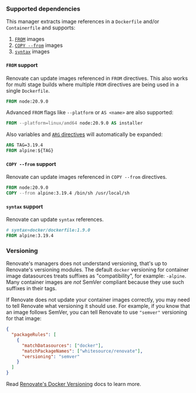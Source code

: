 ### Supported dependencies

This manager extracts image references in a `Dockerfile` and/or `Containerfile` and supports:

1. [`FROM`](https://docs.docker.com/reference/dockerfile/#from) images
2. [`COPY --from`](https://docs.docker.com/reference/dockerfile/#copy---from) images
3. [`syntax`](https://docs.docker.com/reference/dockerfile/#syntax) images

#### `FROM` support

Renovate can update images referenced in `FROM` directives. This also works for multi stage builds where multiple `FROM` directives are being used in a single `Dockerfile`.

```dockerfile
FROM node:20.9.0
```

Advanced `FROM` flags like `--platform` or `AS <name>` are also supported:

```dockerfile
FROM --platform=linux/amd64 node:20.9.0 AS installer
```

Also variables and [`ARG` directives](https://docs.docker.com/reference/dockerfile/#understand-how-arg-and-from-interact) will automatically be expanded:

```dockerfile
ARG TAG=3.19.4
FROM alpine:${TAG}
```

#### `COPY --from` support

Renovate can update images referenced in `COPY --from` directives.

```dockerfile
FROM node:20.9.0
COPY --from alpine:3.19.4 /bin/sh /usr/local/sh
```

#### `syntax` support

Renovate can update `syntax` references.

```dockerfile
# syntax=docker/dockerfile:1.9.0
FROM alpine:3.19.4
```

### Versioning

Renovate's managers does not understand versioning, that's up to Renovate's versioning modules.
The default `docker` versioning for container image datasources treats suffixes as "compatibility", for example: `-alpine`.
Many container images are _not_ SemVer compliant because they use such suffixes in their tags.

If Renovate does not update your container images correctly, you may need to tell Renovate what versioning it should use.
For example, if you know that an image follows SemVer, you can tell Renovate to use `"semver"` versioning for that image:

```json
{
  "packageRules": [
    {
      "matchDatasources": ["docker"],
      "matchPackageNames": ["whitesource/renovate"],
      "versioning": "semver"
    }
  ]
}
```

Read [Renovate's Docker Versioning](../../versioning/docker/index.md) docs to learn more.
